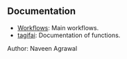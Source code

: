 ## Documentation

- [Workflows](tagifai/main.md): Main workflows.
- [tagifai](tagifai/data.md): Documentation of functions.

Author: Naveen Agrawal